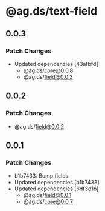 # @ag.ds/text-field

## 0.0.3

### Patch Changes

- Updated dependencies [43afbfd]
  - @ag.ds/core@0.0.8
  - @ag.ds/field@0.0.3

## 0.0.2

### Patch Changes

- @ag.ds/field@0.0.2

## 0.0.1

### Patch Changes

- b1b7433: Bump fields
- Updated dependencies [b1b7433]
- Updated dependencies [6df3d1b]
  - @ag.ds/field@0.0.1
  - @ag.ds/core@0.0.7

